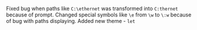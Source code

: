 Fixed bug when paths like `C:\ethernet` was transformed into `C:thernet` because of prompt.
Changed special symbols like `\e` from `\w` to `\:w` because of bug with paths displaying.
Added new theme - `let`
